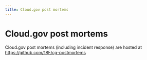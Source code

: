```yaml
---
title: Cloud.gov post mortems
---
```

# Cloud.gov post mortems
Cloud.gov post mortems (including incident response) are hosted at
https://github.com/18F/cg-postmortems
